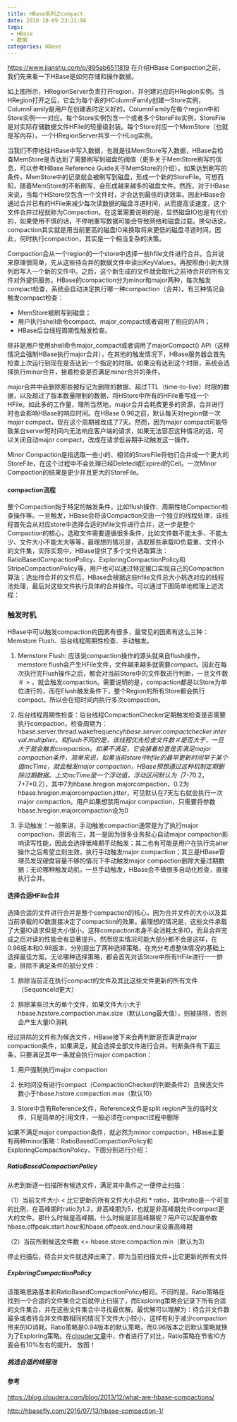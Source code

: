 ```yaml
---
title: HBase系列之compact
date: 2018-10-09 23:31:06
tags: 
 - HBase
 - 数据
categories: HBase
---
```


https://www.jianshu.com/p/895ab6511819
在介绍HBase Compaction之前，我们先来看一下HBase是如何存储和操作数据。

如上图所示，HRegionServer负责打开region，并创建对应的HRegion实例。当HRegion打开之后，它会为每个表的HColumnFamily创建一Store实例，ColumnFamily是用户在创建表时定义好的，ColumnFamily在每个region中和Store实例一一对应。每个Store实例包含一个或者多个StoreFile实例，StoreFile是对实际存储数据文件HFile的轻量级封装。每个Store对应一个MemStore（也就是写内存）。一个HRegionServer共享一个HLog实例。

当我们不停地往HBase中写入数据，也就是往MemStore写入数据，HBase会检查MemStore是否达到了需要刷写到磁盘的阈值（更多关于MemStore刷写的信息，可以参考HBase Reference Guide关于MemStore的介绍）。如果达到刷写的条件，MemStore中的记录就会被刷写到磁盘，形成一个新的StoreFile。可想而知，随着MemStore的不断刷写，会形成越来越多的磁盘文件。然而，对于HBase来说，当每个HStore仅包含一个文件时，才会达到最佳的读效率。因此HBase会通过合并已有的HFile来减少每次读数据的磁盘寻道时间，从而提高读速度，这个文件合并过程就称为Compaction。在这里需要说明的是，显然磁盘IO也是有代价的，如果使用不慎的话，不停地重写数据可能会导致网络和磁盘过载。换句话说，compaction其实就是用当前更高的磁盘IO来换取将来更低的磁盘寻道时间。因此，何时执行compaction，其实是一个相当复杂的决策。

Compaction会从一个region的一个store中选择一些hfile文件进行合并。合并说来原理很简单，先从这些待合并的数据文件中读出KeyValues，再按照由小到大排列后写入一个新的文件中。之后，这个新生成的文件就会取代之前待合并的所有文件对外提供服务。HBase的compaction分为minor和major两种，每次触发compact检查，系统会自动决定执行哪一种compaction（合并）。有三种情况会触发compact检查：

* MemStore被刷写到磁盘；
* 用户执行shell命令compact、major_compact或者调用了相应的API；
* HBase后台线程周期性触发检查。

除非是用户使用shell命令major_compact或者调用了majorCompact() API（这种情况会强制HBase执行major合并），在其他的触发情况下，HBase服务器会首先检查上次运行到现在是否达到一个指定的时限。如果没有达到这个时限，系统会选择执行minor合并，接着检查是否满足minor合并的条件。

major合并中会删除那些被标记为删除的数据、超过TTL（time-to-live）时限的数据，以及超过了版本数量限制的数据，将HStore中所有的HFile重写成一个HFile。如此多的工作量，理所当然地，major合并会耗费更多的资源，合并进行时也会影响HBase的响应时间。在HBase 0.96之前，默认每天对region做一次major compact，现在这个周期被改成了7天。然而，因为major compact可能导致某台server短时间内无法响应客户端的请求，如果无法容忍这种情况的话，可以关闭自动major compact，改成在请求低谷期手动触发这一操作。

Minor Compaction是指选取一些小的、相邻的StoreFile将他们合并成一个更大的StoreFile，在这个过程中不会处理已经Deleted或Expired的Cell。一次Minor Compaction的结果是更少并且更大的StoreFile。
<!-- more -->

#### compaction流程
整个Compaction始于特定的触发条件，比如flush操作、周期性地Compaction检查操作等。一旦触发，HBase会将该Compaction交由一个独立的线程处理，该线程首先会从对应store中选择合适的hfile文件进行合并，这一步是整个Compaction的核心，选取文件需要遵循很多条件，比如文件数不能太多、不能太少、文件大小不能太大等等，最理想的情况是，选取那些承载IO负载重、文件小的文件集，实际实现中，HBase提供了多个文件选取算法：RatioBasedCompactionPolicy、ExploringCompactionPolicy和StripeCompactionPolicy等，用户也可以通过特定接口实现自己的Compaction算法；选出待合并的文件后，HBase会根据这些hfile文件总大小挑选对应的线程池处理，最后对这些文件执行具体的合并操作。可以通过下图简单地梳理上述流程：

### 触发时机
HBase中可以触发compaction的因素有很多，最常见的因素有这么三种：Memstore Flush、后台线程周期性检查、手动触发。

1. Memstore Flush: 应该说compaction操作的源头就来自flush操作，memstore flush会产生HFile文件，文件越来越多就需要compact。因此在每次执行完Flush操作之后，都会对当前Store中的文件数进行判断，一旦文件数＃ > ，就会触发compaction。需要说明的是，compaction都是以Store为单位进行的，而在Flush触发条件下，整个Region的所有Store都会执行compact，所以会在短时间内执行多次compaction。


2. 后台线程周期性检查：后台线程CompactionChecker定期触发检查是否需要执行compaction，检查周期为：hbase.server.thread.wakefrequency*hbase.server.compactchecker.interval.multiplier。和flush不同的是，该线程优先检查文件数＃是否大于，一旦大于就会触发compaction。如果不满足，它会接着检查是否满足major compaction条件，简单来说，如果当前store中hfile的最早更新时间早于某个值mcTime，就会触发major compaction，HBase预想通过这种机制定期删除过期数据。上文mcTime是一个浮动值，浮动区间默认为［7-7*0.2，7+7*0.2］，其中7为hbase.hregion.majorcompaction，0.2为hbase.hregion.majorcompaction.jitter，可见默认在7天左右就会执行一次major compaction。用户如果想禁用major compaction，只需要将参数hbase.hregion.majorcompaction设为0


3. 手动触发：一般来讲，手动触发compaction通常是为了执行major compaction，原因有三，其一是因为很多业务担心自动major compaction影响读写性能，因此会选择低峰期手动触发；其二也有可能是用户在执行完alter操作之后希望立刻生效，执行手动触发major compaction；其三是HBase管理员发现硬盘容量不够的情况下手动触发major compaction删除大量过期数据；无论哪种触发动机，一旦手动触发，HBase会不做很多自动化检查，直接执行合并。

#### 选择合适HFile合并
选择合适的文件进行合并是整个compaction的核心，因为合并文件的大小以及其当前承载的IO数直接决定了compaction的效果。最理想的情况是，这些文件承载了大量IO请求但是大小很小，这样compaction本身不会消耗太多IO，而且合并完成之后对读的性能会有显著提升。然而现实情况可能大部分都不会是这样，在0.96版本和0.98版本，分别提出了两种选择策略，在充分考虑整体情况的基础上选择最佳方案。无论哪种选择策略，都会首先对该Store中所有HFile进行一一排查，排除不满足条件的部分文件：
1. 排除当前正在执行compact的文件及其比这些文件更新的所有文件（SequenceId更大）

2. 排除某些过大的单个文件，如果文件大小大于hbase.hzstore.compaction.max.size（默认Long最大值），则被排除，否则会产生大量IO消耗

经过排除的文件称为候选文件，HBase接下来会再判断是否满足major compaction条件，如果满足，就会选择全部文件进行合并。判断条件有下面三条，只要满足其中一条就会执行major compaction：

1. 用户强制执行major compaction

2. 长时间没有进行compact（CompactionChecker的判断条件2）且候选文件数小于hbase.hstore.compaction.max（默认10）

3. Store中含有Reference文件，Reference文件是split region产生的临时文件，只是简单的引用文件，一般必须在compact过程中删除

如果不满足major compaction条件，就必然为minor compaction，HBase主要有两种minor策略：RatioBasedCompactionPolicy和ExploringCompactionPolicy，下面分别进行介绍：
##### RatioBasedCompactionPolicy
从老到新逐一扫描所有候选文件，满足其中条件之一便停止扫描：

（1）当前文件大小 < 比它更新的所有文件大小总和 * ratio，其中ratio是一个可变的比例，在高峰期时ratio为1.2，非高峰期为5，也就是非高峰期允许compact更大的文件。那什么时候是高峰期，什么时候是非高峰期呢？用户可以配置参数hbase.offpeak.start.hour和hbase.offpeak.end.hour来设置高峰期

（2）当前所剩候选文件数 <= hbase.store.compaction.min（默认为3）

停止扫描后，待合并文件就选择出来了，即为当前扫描文件+比它更新的所有文件
##### ExploringCompactionPolicy
该策略思路基本和RatioBasedCompactionPolicy相同，不同的是，Ratio策略在找到一个合适的文件集合之后就停止扫描了，而Exploring策略会记录下所有合适的文件集合，并在这些文件集合中寻找最优解。最优解可以理解为：待合并文件数最多或者待合并文件数相同的情况下文件大小较小，这样有利于减少compaction带来的IO消耗。Ratio策略是0.94版本的默认策略，而0.96版本之后默认策略就换为了Exploring策略。在[clouder文章](https://blog.cloudera.com/blog/2013/12/what-are-hbase-compactions/)中，作者进行了对比，Ratio策略在节省IO方面会有10%左右的提升。
放图！
##### 挑选合适的线程池


#### 参考
https://blog.cloudera.com/blog/2013/12/what-are-hbase-compactions/

http://hbasefly.com/2016/07/13/hbase-compaction-1/